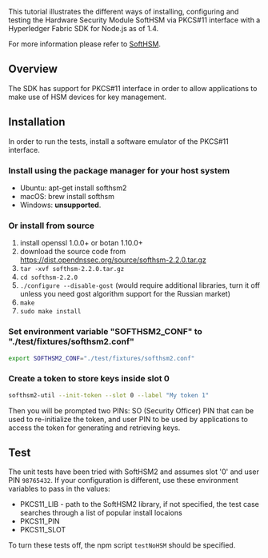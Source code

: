 This tutorial illustrates the different ways of installing, configuring and testing the Hardware Security Module SoftHSM via PKCS#11 interface with a Hyperledger Fabric SDK for Node.js as of 1.4.

For more information please refer to [SoftHSM](https://www.opendnssec.org/softhsm/).

## Overview

The SDK has support for PKCS#11 interface in order to allow applications to make use of HSM devices for key management.

## Installation

In order to run the tests, install a software emulator of the PKCS#11 interface.

### Install using the package manager for your host system

* Ubuntu: apt-get install softhsm2
* macOS: brew install softhsm
* Windows: **unsupported**.

### Or install from source

1. install openssl 1.0.0+ or botan 1.10.0+
2. download the source code from <https://dist.opendnssec.org/source/softhsm-2.2.0.tar.gz>
3. `tar -xvf softhsm-2.2.0.tar.gz`
4. `cd softhsm-2.2.0`
5. `./configure --disable-gost` (would require additional libraries, turn it off unless you need gost algorithm support for the Russian market)
6. `make`
7. `sudo make install`

### Set environment variable "SOFTHSM2_CONF" to "./test/fixtures/softhsm2.conf"

```bash
export SOFTHSM2_CONF="./test/fixtures/softhsm2.conf"
```

### Create a token to store keys inside slot 0

```bash
softhsm2-util --init-token --slot 0 --label "My token 1"
```

Then you will be prompted two PINs: SO (Security Officer) PIN that can be used to re-initialize the token, and user PIN to be used by applications to access the token for generating and retrieving keys.

## Test

The unit tests have been tried with SoftHSM2 and assumes slot '0' and user PIN `98765432`. If your configuration is different, use these environment variables to pass in the values:

* PKCS11_LIB - path to the SoftHSM2 library, if not specified, the test case searches through a list of popular install locaions
* PKCS11_PIN
* PKCS11_SLOT

To turn these tests off, the npm script `testNoHSM` should be specified.

